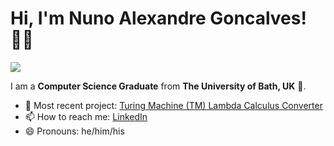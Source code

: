 # Hi, I'm Nuno Alexandre Goncalves! 👋🏿

![](https://komarev.com/ghpvc/?username=NunoAGoncalves)

I am a **Computer Science Graduate** from **The University of Bath, UK** 🛀. 

- 🌱 Most recent project: [Turing Machine (TM) Lambda Calculus Converter](https://github.com/NunoAGoncalves/Turing-Machine-Lambda-Calculus-Converter)
- 📫 How to reach me: [LinkedIn](https://www.linkedin.com/in/n-alexandre-goncalves/)
- 😄 Pronouns: he/him/his



